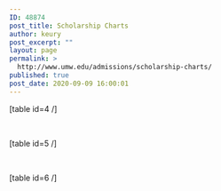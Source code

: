 ```yaml
---
ID: 48874
post_title: Scholarship Charts
author: keury
post_excerpt: ""
layout: page
permalink: >
  http://www.umw.edu/admissions/scholarship-charts/
published: true
post_date: 2020-09-09 16:00:01
---
```

[table id=4 /]

&nbsp;

[table id=5 /]

&nbsp;

[table id=6 /]